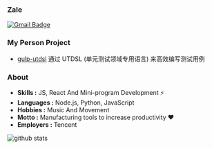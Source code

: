 ### Zale 
[![Gmail Badge](https://img.shields.io/badge/-zaleguo@gmail.com-c14438?style=flat-square&logo=Gmail&logoColor=white&link=mailto:zaleguo@gmail.com)](mailto:zaleguo@gmail.com)

### My Person Project

- [gulp-utdsl](https://github.com/zaleGZL/gulp-utdsl) 通过 UTDSL (单元测试领域专用语言) 来高效编写测试用例

### About

-  **Skills :** JS, React And Mini-program Development :zap:
-  **Languages :** Node.js, Python, JavaScript
-  **Hobbies :** Music And Movement
-  **Motto :** Manufacturing tools to increase productivity :heart: 
-  **Employers :** Tencent


![github stats](https://github-readme-stats.vercel.app/api?username=zaleGZL&show_icons=true)


